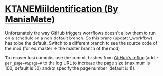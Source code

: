 # [KTANEMiiIdentification (By ManiaMate)](https://github.com/ManiaMate/KTANEMiiIdentification)

Unfortunately the way GitHub triggers workflows doesn't allow them to run on a schedule on a non-default branch. So this branc (updater_workflow) has to be the default. Switch to a different branch to see the source code of the mod (for ex. master -> the master branch of the mod)

To recover lost commits, use the commit hashes from [GitHub's reflog](https://api.github.com/repos/KtaneModules/KTANEMiiIdentification-ManiaMate/events) (add `?per_page=#&page=#` to the log URL to increase the page size (maximum is 100, default is 30) and/or specify the page number (default is 1)).
